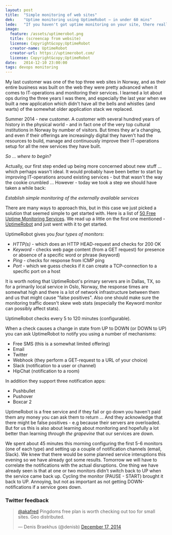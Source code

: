 ```yaml
---
layout: post
title:  "Simple monitoring of web sites"
dek:    "Uptime monitoring using UptimeRobot – in under 60 mins"
lede:   "If you haven't got uptime monitoring on your site, there really is no excuse as you can set up something with minimal effort and free of charge."
image:
  feature: /assets/uptimerobot.png
  title: (screencap from website)
  license: Copyright&copy;UptimeRobot
  creator-name: UptimeRobot
  creator-url: https://uptimerobot.com/
  license: Copyright&copy;UptimeRobot
date:   2014-12-10 23:00:00
tags: devops monitoring
---
```

My last customer was one of the top three web sites in Norway, and as their entire business was built on the web they were pretty advanced when it comes to IT-operations and monitoring their services. I learned a lot about ops during the three years I was there, and especially the last year when we built a new application which didn't have all the bells and whistles (and warts) of the somewhat older application stack we replaced.

Summer 2014 - new customer. A customer with several hundred years of history in the physical world - and in fact one of the very top cultural institutions in Norway by number of visitors. But times they ar'a changing, and even if their offerings are increasingly digital they haven't had the resources to build, manage and continuously improve their IT-operations setup for all the new services they have built.

_So ... where to begin?_

Actually, our first step ended up being more concerned about new stuff ... which perhaps wasn't ideal. It would probably have been better to start by improving IT-operations around existing services - but that wasn't the way the cookie crumbled ... However - today we took a step we should have taken a while back:

*Establish simple monitoring of the externally available services*

There are many ways to approach this, but in this case we just picked a solution that seemed simple to get started with. Here is a list of [50 Free Uptime Monitoring Services][free-uptime-monitoring-services]. We read up a little on the first one mentioned - [UptimeRobot][uptimerobot] and just went with it to get started.

UptimeRobot gives you _four types of monitors_:

* *HTTP(s)* - which does an HTTP HEAD-request and checks for 200 OK
* *Keyword* - checks web page content (from a GET request) for presence or absence of a specific word or phrase (keyword)
* *Ping* - checks for response from ICMP ping
* *Port* - which we guess checks if it can create a TCP-connection to a specific port on a host

It is worth noting that UptimeRobot's primary servers are in Dallas, TX, so for a primarily local service in Oslo, Norway, the response times are somewhat high and there is a lot of network infrastructure between them and us that might cause "false positives". Also one should make sure the monitoring traffic doesn't skew web stats (especially the Keyword monitor can possibly affect stats).

UptimeRobot checks every 5 to 120 minutes (configurable).

When a check causes a change in state from UP to DOWN (or DOWN to UP) you can ask UptimeRobot to notify you using a number of mechanisms:

* Free SMS (this is a somewhat limited offering)
* Email
* Twitter
* Webhook (they perform a GET-request to a URL of your choice)
* Slack (notification to a user or channel)
* HipChat (notification to a room)

In addition they support three notification apps:

* Pushbullet
* Pushover
* Boxcar 2

UptimeRobot is a free service and if they fail or go down you haven't paid them any money you can ask them to return ... And they acknowledge that there might be false positives - e.g because their servers are overloaded. But for us this is also about learning about monitoring and hopefully a lot better than learning _through the grapevine_ that our services are down.

We spent about 45 minutes this morning configuring the first 5-6 monitors (one of each type) and setting up a couple of notification channels (email, Slack). We knew that there would be some planned service interuptions this evening so we have already got some results. Tomorrow we will have to correlate the notifications with the actual disruptions. One thing we have already seen is that at one or two monitors didn't switch back to UP when the service came back up. Cycling the monitor (PAUSE - START) brought it back to UP. Annoying, but not as important as not getting DOWN-notifications if a service goes down.

### Twitter feedback

<blockquote class="twitter-tweet" lang="en"><p><a href="https://twitter.com/akafred">@akafred</a> Pingdoms free plan is worth checking out too for small sites. Geo distributed.</p>&mdash; Denis Braekhus (@denisb) <a href="https://twitter.com/denisb/status/545172124064026625">December 17, 2014</a></blockquote>
<script async src="//platform.twitter.com/widgets.js" charset="utf-8"></script>

[free-uptime-monitoring-services]: http://blog.woorank.com/2014/05/50-free-uptime-monitoring-services/
[uptimerobot]: http://uptimerobot.com/
